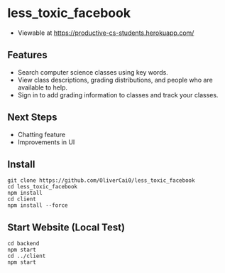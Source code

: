 # less_toxic_facebook
- Viewable at https://productive-cs-students.herokuapp.com/

## Features
- Search computer science classes using key words.
- View class descriptions, grading distributions, and people who are available to help.
- Sign in to add grading information to classes and track your classes.

## Next Steps
- Chatting feature
- Improvements in UI

## Install
```
git clone https://github.com/OliverCai0/less_toxic_facebook
cd less_toxic_facebook
npm install
cd client
npm install --force
```

## Start Website (Local Test)
```
cd backend
npm start
cd ../client
npm start
```
